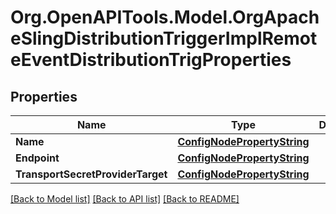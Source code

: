 # Org.OpenAPITools.Model.OrgApacheSlingDistributionTriggerImplRemoteEventDistributionTrigProperties
## Properties

Name | Type | Description | Notes
------------ | ------------- | ------------- | -------------
**Name** | [**ConfigNodePropertyString**](ConfigNodePropertyString.md) |  | [optional] 
**Endpoint** | [**ConfigNodePropertyString**](ConfigNodePropertyString.md) |  | [optional] 
**TransportSecretProviderTarget** | [**ConfigNodePropertyString**](ConfigNodePropertyString.md) |  | [optional] 

[[Back to Model list]](../README.md#documentation-for-models) [[Back to API list]](../README.md#documentation-for-api-endpoints) [[Back to README]](../README.md)

